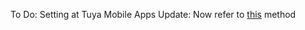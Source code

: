 To Do: Setting at Tuya Mobile Apps
Update: Now refer to [this](https://dontrepeatyourself.org/post/control-a-smart-device-using-tuya-api-and-python/) method